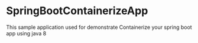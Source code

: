 # SpringBootContainerizeApp
This sample application used for demonstrate Containerize your spring boot app using java 8
